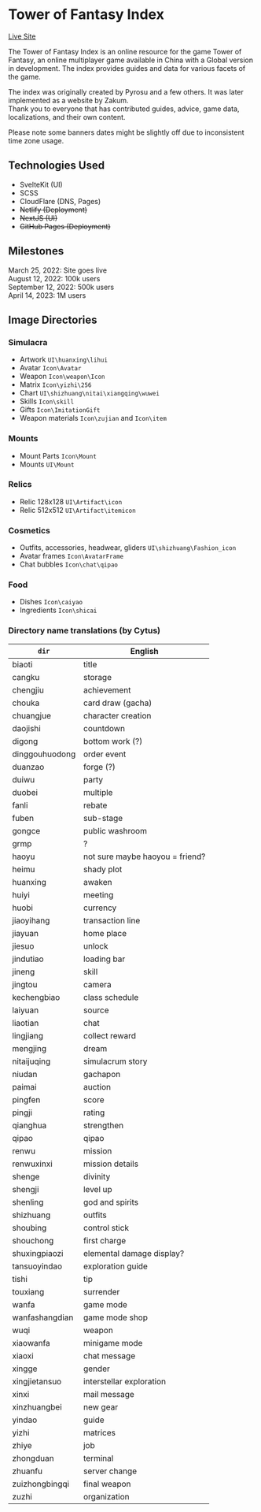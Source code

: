 # Tower of Fantasy Index
[Live Site](https://toweroffantasy.info)  

The Tower of Fantasy Index is an online resource for the game Tower of Fantasy, an online multiplayer game available in China with a Global version in development. The index provides guides and data for various facets of the game.

The index was originally created by Pyrosu and a few others. It was later implemented as a website by Zakum.  
Thank you to everyone that has contributed guides, advice, game data, localizations, and their own content.

Please note some banners dates might be slightly off due to inconsistent time zone usage.

## Technologies Used
- SvelteKit (UI)
- SCSS
- CloudFlare (DNS, Pages)
- ~~Netlify (Deployment)~~
- ~~NextJS (UI)~~
- ~~GitHub Pages (Deployment)~~

## Milestones
March 25, 2022: Site goes live  
August 12, 2022: 100k users  
September 12, 2022: 500k users  
April 14, 2023: 1M users

## Image Directories
### Simulacra
- Artwork `UI\huanxing\lihui`
- Avatar `Icon\Avatar`
- Weapon `Icon\weapon\Icon`
- Matrix `Icon\yizhi\256`
- Chart `UI\shizhuang\nitai\xiangqing\wuwei`
- Skills `Icon\skill`
- Gifts `Icon\ImitationGift`
- Weapon materials `Icon\zujian` and `Icon\item`

### Mounts
- Mount Parts `Icon\Mount`
- Mounts `UI\Mount`

### Relics
- Relic 128x128 `UI\Artifact\icon`
- Relic 512x512 `UI\Artifact\itemicon`

### Cosmetics
- Outfits, accessories, headwear, gliders `UI\shizhuang\Fashion_icon`
- Avatar frames `Icon\AvatarFrame`
- Chat bubbles `Icon\chat\qipao`

### Food
- Dishes `Icon\caiyao`
- Ingredients `Icon\shicai`

### Directory name translations (by Cytus)
| `dir`  | English |
|--------|---------|
| biaoti | title |
| cangku | storage |
| chengjiu |  achievement |
| chouka | card draw (gacha) |
| chuangjue | character creation |
| daojishi | countdown |
| digong | bottom work (?) |
| dinggouhuodong | order event |
| duanzao | forge (?) |
| duiwu | party |
| duobei | multiple |
| fanli | rebate |
| fuben | sub-stage |
| gongce | public washroom |
| grmp | ? |
| haoyu | not sure maybe haoyou = friend? |
| heimu | shady plot |
| huanxing | awaken |
| huiyi | meeting |
| huobi | currency |
| jiaoyihang | transaction line |
| jiayuan | home place |
| jiesuo | unlock |
| jindutiao | loading bar |
| jineng | skill |
| jingtou | camera |
| kechengbiao | class schedule |
| laiyuan | source |
| liaotian | chat |
| lingjiang | collect reward |
| mengjing | dream |
| nitaijuqing | simulacrum story |
| niudan | gachapon |
| paimai | auction |
| pingfen | score |
| pingji | rating |
| qianghua | strengthen |
| qipao | qipao |
| renwu | mission |
| renwuxinxi | mission details |
| shenge | divinity |
| shengji | level up |
| shenling | god and spirits |
| shizhuang | outfits |
| shoubing | control stick |
| shouchong | first charge |
| shuxingpiaozi | elemental damage display? |
| tansuoyindao | exploration guide |
| tishi | tip |
| touxiang | surrender |
| wanfa | game mode |
| wanfashangdian | game mode shop |
| wuqi | weapon |
| xiaowanfa | minigame mode |
| xiaoxi | chat message |
| xingge | gender |
| xingjietansuo | interstellar exploration |
| xinxi | mail message |
| xinzhuangbei | new gear  |
| yindao | guide |
| yizhi | matrices |
| zhiye | job |
| zhongduan | terminal |
| zhuanfu | server change |
| zuizhongbingqi | final weapon |
| zuzhi | organization |